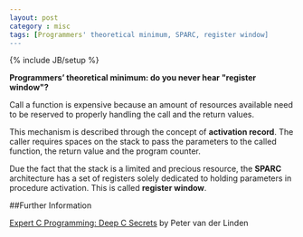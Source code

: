 ```yaml
---
layout: post
category : misc
tags: [Programmers' theoretical minimum, SPARC, register window]
---
```

{% include JB/setup %}

**Programmers’ theoretical minimum: do you never hear "register window"?**

<!--more-->

Call a function is expensive because an amount of resources available need to be reserved to properly handling the call and the return values.

This mechanism is described through the concept of **activation record**. The caller requires spaces on the stack to pass the parameters to the called function, the return value and the program counter.

Due the fact that the stack is a limited and precious resource, the **SPARC** architecture has a set of registers solely dedicated to holding parameters in procedure activation. This is called **register window**.
 
##Further Information

[Expert C Programming: Deep C Secrets](http://www.amazon.co.uk/gp/search?index=books&linkCode=qs&keywords=9780131774292) by Peter van der Linden
